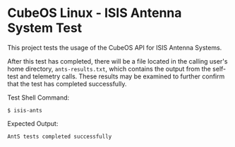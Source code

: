 # CubeOS Linux  - ISIS Antenna System Test

This project tests the usage of the CubeOS API for ISIS Antenna Systems.

After this test has completed, there will be a file located in the calling user's home directory, `ants-results.txt`,
which contains the output from the self-test and telemetry calls. These results may be examined to further
confirm that the test has completed successfully.

Test Shell Command:

    $ isis-ants

Expected Output:

    AntS tests completed successfully